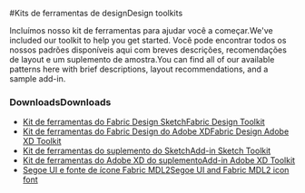 #<a name="design-toolkits"></a><span data-ttu-id="b54a0-101">Kits de ferramentas de design</span><span class="sxs-lookup"><span data-stu-id="b54a0-101">Design toolkits</span></span>

<span data-ttu-id="b54a0-102">Incluímos nosso kit de ferramentas para ajudar você a começar.</span><span class="sxs-lookup"><span data-stu-id="b54a0-102">We've included our toolkit to help you get started.</span></span> <span data-ttu-id="b54a0-103">Você pode encontrar todos os nossos padrões disponíveis aqui com breves descrições, recomendações de layout e um suplemento de amostra.</span><span class="sxs-lookup"><span data-stu-id="b54a0-103">You can find all of our available patterns here with brief descriptions, layout recommendations, and a sample add-in.</span></span>

### <a name="downloads"></a><span data-ttu-id="b54a0-104">Downloads</span><span class="sxs-lookup"><span data-stu-id="b54a0-104">Downloads</span></span>

* [<span data-ttu-id="b54a0-105">Kit de ferramentas do Fabric Design Sketch</span><span class="sxs-lookup"><span data-stu-id="b54a0-105">Fabric Design Toolkit</span></span>](https://aka.ms/fabric-sketch-toolkit)
* [<span data-ttu-id="b54a0-106">Kit de ferramentas do Fabric Design do Adobe XD</span><span class="sxs-lookup"><span data-stu-id="b54a0-106">Fabric Design Adobe XD Toolkit</span></span>](https://aka.ms/fabric-toolkit)
* [<span data-ttu-id="b54a0-107">Kit de ferramentas do suplemento do Sketch</span><span class="sxs-lookup"><span data-stu-id="b54a0-107">Add-in Sketch Toolkit</span></span>](https://aka.ms/addins_sketch_toolkit)
* [<span data-ttu-id="b54a0-108">Kit de ferramentas do Adobe XD do suplemento</span><span class="sxs-lookup"><span data-stu-id="b54a0-108">Add-in Adobe XD Toolkit</span></span>](https://aka.ms/addins_toolkit)
* [<span data-ttu-id="b54a0-109">Segoe UI e fonte de ícone Fabric MDL2</span><span class="sxs-lookup"><span data-stu-id="b54a0-109">Segoe UI and Fabric MDL2 icon font</span></span>](https://static2.sharepointonline.com/files/fabric/fabric-website/files/segoeui_fabricmdl2_icon_fonts.zip)